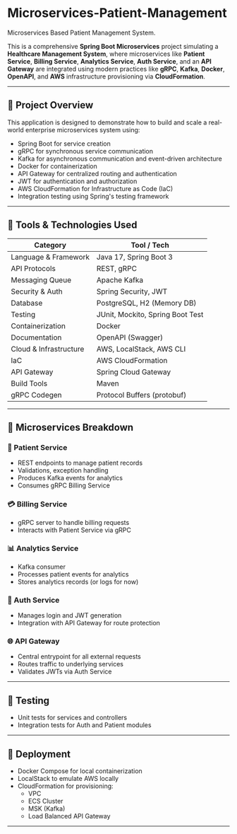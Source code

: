 # Microservices-Patient-Management
Microservices Based Patient Management System.



This is a comprehensive **Spring Boot Microservices** project simulating a **Healthcare Management System**, where microservices like **Patient Service**, **Billing Service**, **Analytics Service**, **Auth Service**, and an **API Gateway** are integrated using modern practices like **gRPC**, **Kafka**, **Docker**, **OpenAPI**, and **AWS** infrastructure provisioning via **CloudFormation**.

---

## 📖 Project Overview

This application is designed to demonstrate how to build and scale a real-world enterprise microservices system using:

- Spring Boot for service creation
- gRPC for synchronous service communication
- Kafka for asynchronous communication and event-driven architecture
- Docker for containerization
- API Gateway for centralized routing and authentication
- JWT for authentication and authorization
- AWS CloudFormation for Infrastructure as Code (IaC)
- Integration testing using Spring's testing framework

---

## 🧰 Tools & Technologies Used

| Category                  | Tool / Tech                          |
|---------------------------|--------------------------------------|
| Language & Framework      | Java 17, Spring Boot 3               |
| API Protocols             | REST, gRPC                           |
| Messaging Queue           | Apache Kafka                         |
| Security & Auth           | Spring Security, JWT                 |
| Database                  | PostgreSQL, H2 (Memory DB)           |
| Testing                   | JUnit, Mockito, Spring Boot Test     |
| Containerization          | Docker                               |
| Documentation             | OpenAPI (Swagger)                    |
| Cloud & Infrastructure    | AWS, LocalStack, AWS CLI             |
| IaC                       | AWS CloudFormation                   |
| API Gateway               | Spring Cloud Gateway                 |
| Build Tools               | Maven                                |
| gRPC Codegen              | Protocol Buffers (protobuf)          |

---

## 📁 Microservices Breakdown

### 🧍 Patient Service
- REST endpoints to manage patient records
- Validations, exception handling
- Produces Kafka events for analytics
- Consumes gRPC Billing Service

### 💳 Billing Service
- gRPC server to handle billing requests
- Interacts with Patient Service via gRPC

### 📊 Analytics Service
- Kafka consumer
- Processes patient events for analytics
- Stores analytics records (or logs for now)

### 🔐 Auth Service
- Manages login and JWT generation
- Integration with API Gateway for route protection

### 🌐 API Gateway
- Central entrypoint for all external requests
- Routes traffic to underlying services
- Validates JWTs via Auth Service

---

## 🧪 Testing
- Unit tests for services and controllers
- Integration tests for Auth and Patient modules

---

## 🚢 Deployment
- Docker Compose for local containerization
- LocalStack to emulate AWS locally
- CloudFormation for provisioning:
  - VPC
  - ECS Cluster
  - MSK (Kafka)
  - Load Balanced API Gateway

---

